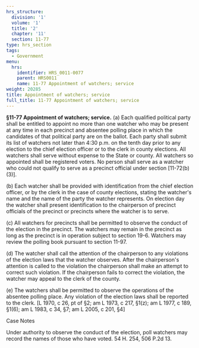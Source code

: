 ```yaml
---
hrs_structure:
  division: '1'
  volume: '1'
  title: '2'
  chapter: '11'
  section: 11-77
type: hrs_section
tags:
  - Government
menu:
  hrs:
    identifier: HRS_0011-0077
    parent: HRS0011
    name: 11-77 Appointment of watchers; service
weight: 20285
title: Appointment of watchers; service
full_title: 11-77 Appointment of watchers; service
---
```

**§11-77 Appointment of watchers; service.** (a) Each qualified political party shall be entitled to appoint no more than one watcher who may be present at any time in each precinct and absentee polling place in which the candidates of that political party are on the ballot. Each party shall submit its list of watchers not later than 4:30 p.m. on the tenth day prior to any election to the chief election officer or to the clerk in county elections. All watchers shall serve without expense to the State or county. All watchers so appointed shall be registered voters. No person shall serve as a watcher who could not qualify to serve as a precinct official under section [11-72(b)(3)].

(b) Each watcher shall be provided with identification from the chief election officer, or by the clerk in the case of county elections, stating the watcher's name and the name of the party the watcher represents. On election day the watcher shall present identification to the chairperson of precinct officials of the precinct or precincts where the watcher is to serve.

(c) All watchers for precincts shall be permitted to observe the conduct of the election in the precinct. The watchers may remain in the precinct as long as the precinct is in operation subject to section 19-6\. Watchers may review the polling book pursuant to section 11-97.

(d) The watcher shall call the attention of the chairperson to any violations of the election laws that the watcher observes. After the chairperson's attention is called to the violation the chairperson shall make an attempt to correct such violation. If the chairperson fails to correct the violation, the watcher may appeal to the clerk of the county.

(e) The watchers shall be permitted to observe the operations of the absentee polling place. Any violation of the election laws shall be reported to the clerk. [L 1970, c 26, pt of §2; am L 1973, c 217, §1(z); am L 1977, c 189, §1(6); am L 1983, c 34, §7; am L 2005, c 201, §4]

Case Notes

Under authority to observe the conduct of the election, poll watchers may record the names of those who have voted. 54 H. 254, 506 P.2d 13.